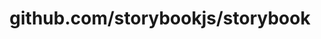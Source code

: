 ---
layout: post
title: github.com/storybookjs/storybook
categories: link
tags: [انگلیسی, برنامه‌نویسی]
---